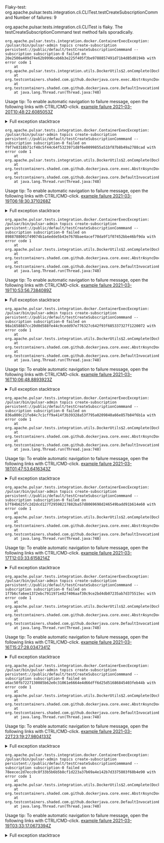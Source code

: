        
Flaky-test: org.apache.pulsar.tests.integration.cli.CLITest.testCreateSubscriptionCommand
Number of failures: 9

org.apache.pulsar.tests.integration.cli.CLITest is flaky. The testCreateSubscriptionCommand test method fails sporadically.

```
org.apache.pulsar.tests.integration.docker.ContainerExecException: /pulsar/bin/pulsar-admin topics create-subscription persistent://public/default/testCreateSubscriptionCommmand --subscription subscription-0 failed on 20e2500a409d74e62b9996ceb6b3e225f405f3be9788857491d71b4d85d0194b with error code 1
	at org.apache.pulsar.tests.integration.utils.DockerUtils$2.onComplete(DockerUtils.java:259)
	at org.testcontainers.shaded.com.github.dockerjava.core.exec.AbstrAsyncDockerCmdExec$1.onComplete(AbstrAsyncDockerCmdExec.java:51)
	at org.testcontainers.shaded.com.github.dockerjava.core.DefaultInvocationBuilder.lambda$executeAndStream$1(DefaultInvocationBuilder.java:276)
	at java.lang.Thread.run(Thread.java:748)

```

Usage tip: To enable automatic navigation to failure message, open the following links with CTRL/CMD-click.
[example failure 2021-03-20T10:48:22.6085053Z](https://github.com/apache/pulsar/runs/2154797922?check_suite_focus=true#step:13:58012)


<details>
<summary>Full exception stacktrace</summary>
<code><pre>
org.apache.pulsar.tests.integration.docker.ContainerExecException: /pulsar/bin/pulsar-admin topics create-subscription persistent://public/default/testCreateSubscriptionCommmand --subscription subscription-0 failed on 20e2500a409d74e62b9996ceb6b3e225f405f3be9788857491d71b4d85d0194b with error code 1
	at org.apache.pulsar.tests.integration.utils.DockerUtils$2.onComplete(DockerUtils.java:259)
	at org.testcontainers.shaded.com.github.dockerjava.core.exec.AbstrAsyncDockerCmdExec$1.onComplete(AbstrAsyncDockerCmdExec.java:51)
	at org.testcontainers.shaded.com.github.dockerjava.core.DefaultInvocationBuilder.lambda$executeAndStream$1(DefaultInvocationBuilder.java:276)
	at java.lang.Thread.run(Thread.java:748)

</pre></code>
</details>

```
org.apache.pulsar.tests.integration.docker.ContainerExecException: /pulsar/bin/pulsar-admin topics create-subscription persistent://public/default/testCreateSubscriptionCommmand --subscription subscription-0 failed on f9f7e8318b71cf48c5f44c64f5323971d8f6e0099855a51bf87b8b49a2788cad with error code 1
	at org.apache.pulsar.tests.integration.utils.DockerUtils$2.onComplete(DockerUtils.java:259)
	at org.testcontainers.shaded.com.github.dockerjava.core.exec.AbstrAsyncDockerCmdExec$1.onComplete(AbstrAsyncDockerCmdExec.java:51)
	at org.testcontainers.shaded.com.github.dockerjava.core.DefaultInvocationBuilder.lambda$executeAndStream$1(DefaultInvocationBuilder.java:276)
	at java.lang.Thread.run(Thread.java:748)

```

Usage tip: To enable automatic navigation to failure message, open the following links with CTRL/CMD-click.
[example failure 2021-03-19T06:18:30.3710268Z](https://github.com/apache/pulsar/runs/2145465428?check_suite_focus=true#step:13:56889)


<details>
<summary>Full exception stacktrace</summary>
<code><pre>
org.apache.pulsar.tests.integration.docker.ContainerExecException: /pulsar/bin/pulsar-admin topics create-subscription persistent://public/default/testCreateSubscriptionCommmand --subscription subscription-0 failed on f9f7e8318b71cf48c5f44c64f5323971d8f6e0099855a51bf87b8b49a2788cad with error code 1
	at org.apache.pulsar.tests.integration.utils.DockerUtils$2.onComplete(DockerUtils.java:259)
	at org.testcontainers.shaded.com.github.dockerjava.core.exec.AbstrAsyncDockerCmdExec$1.onComplete(AbstrAsyncDockerCmdExec.java:51)
	at org.testcontainers.shaded.com.github.dockerjava.core.DefaultInvocationBuilder.lambda$executeAndStream$1(DefaultInvocationBuilder.java:276)
	at java.lang.Thread.run(Thread.java:748)

</pre></code>
</details>

```
org.apache.pulsar.tests.integration.docker.ContainerExecException: /pulsar/bin/pulsar-admin topics create-subscription persistent://public/default/testCreateSubscriptionCommmand --subscription subscription-0 failed on 8988788001f49074b1a4edde5b43e7678bae4acef70da9f1f07452bbe46bf9da with error code 1
	at org.apache.pulsar.tests.integration.utils.DockerUtils$2.onComplete(DockerUtils.java:259)
	at org.testcontainers.shaded.com.github.dockerjava.core.exec.AbstrAsyncDockerCmdExec$1.onComplete(AbstrAsyncDockerCmdExec.java:51)
	at org.testcontainers.shaded.com.github.dockerjava.core.DefaultInvocationBuilder.lambda$executeAndStream$1(DefaultInvocationBuilder.java:276)
	at java.lang.Thread.run(Thread.java:748)

```

Usage tip: To enable automatic navigation to failure message, open the following links with CTRL/CMD-click.
[example failure 2021-03-19T10:53:56.7384089Z](https://github.com/apache/pulsar/runs/2146721777?check_suite_focus=true#step:13:58054)


<details>
<summary>Full exception stacktrace</summary>
<code><pre>
org.apache.pulsar.tests.integration.docker.ContainerExecException: /pulsar/bin/pulsar-admin topics create-subscription persistent://public/default/testCreateSubscriptionCommmand --subscription subscription-0 failed on 8988788001f49074b1a4edde5b43e7678bae4acef70da9f1f07452bbe46bf9da with error code 1
	at org.apache.pulsar.tests.integration.utils.DockerUtils$2.onComplete(DockerUtils.java:259)
	at org.testcontainers.shaded.com.github.dockerjava.core.exec.AbstrAsyncDockerCmdExec$1.onComplete(AbstrAsyncDockerCmdExec.java:51)
	at org.testcontainers.shaded.com.github.dockerjava.core.DefaultInvocationBuilder.lambda$executeAndStream$1(DefaultInvocationBuilder.java:276)
	at java.lang.Thread.run(Thread.java:748)

</pre></code>
</details>

```
org.apache.pulsar.tests.integration.docker.ContainerExecException: /pulsar/bin/pulsar-admin topics create-subscription persistent://public/default/testCreateSubscriptionCommmand --subscription subscription-0 failed on 98a1658887cc20d0d588fe44c9cedd97e776327c642f93f685337327f1220072 with error code 1
	at org.apache.pulsar.tests.integration.utils.DockerUtils$2.onComplete(DockerUtils.java:259)
	at org.testcontainers.shaded.com.github.dockerjava.core.exec.AbstrAsyncDockerCmdExec$1.onComplete(AbstrAsyncDockerCmdExec.java:51)
	at org.testcontainers.shaded.com.github.dockerjava.core.DefaultInvocationBuilder.lambda$executeAndStream$1(DefaultInvocationBuilder.java:276)
	at java.lang.Thread.run(Thread.java:748)

```

Usage tip: To enable automatic navigation to failure message, open the following links with CTRL/CMD-click.
[example failure 2021-03-16T10:06:48.8893923Z](https://github.com/apache/pulsar/runs/2119427495?check_suite_focus=true#step:13:58784)


<details>
<summary>Full exception stacktrace</summary>
<code><pre>
org.apache.pulsar.tests.integration.docker.ContainerExecException: /pulsar/bin/pulsar-admin topics create-subscription persistent://public/default/testCreateSubscriptionCommmand --subscription subscription-0 failed on 98a1658887cc20d0d588fe44c9cedd97e776327c642f93f685337327f1220072 with error code 1
	at org.apache.pulsar.tests.integration.utils.DockerUtils$2.onComplete(DockerUtils.java:259)
	at org.testcontainers.shaded.com.github.dockerjava.core.exec.AbstrAsyncDockerCmdExec$1.onComplete(AbstrAsyncDockerCmdExec.java:51)
	at org.testcontainers.shaded.com.github.dockerjava.core.DefaultInvocationBuilder.lambda$executeAndStream$1(DefaultInvocationBuilder.java:276)
	at java.lang.Thread.run(Thread.java:748)

</pre></code>
</details>

```
org.apache.pulsar.tests.integration.docker.ContainerExecException: /pulsar/bin/pulsar-admin topics create-subscription persistent://public/default/testCreateSubscriptionCommmand --subscription subscription-0 failed on 836a800c21fe84c7c1cff9a414f3b39328a53f795a0209840a66e857b84f6b1a with error code 1
	at org.apache.pulsar.tests.integration.utils.DockerUtils$2.onComplete(DockerUtils.java:259)
	at org.testcontainers.shaded.com.github.dockerjava.core.exec.AbstrAsyncDockerCmdExec$1.onComplete(AbstrAsyncDockerCmdExec.java:51)
	at org.testcontainers.shaded.com.github.dockerjava.core.DefaultInvocationBuilder.lambda$executeAndStream$1(DefaultInvocationBuilder.java:276)
	at java.lang.Thread.run(Thread.java:748)

```

Usage tip: To enable automatic navigation to failure message, open the following links with CTRL/CMD-click.
[example failure 2021-03-18T01:47:53.6416343Z](https://github.com/apache/pulsar/runs/2135691964?check_suite_focus=true#step:13:57702)


<details>
<summary>Full exception stacktrace</summary>
<code><pre>
org.apache.pulsar.tests.integration.docker.ContainerExecException: /pulsar/bin/pulsar-admin topics create-subscription persistent://public/default/testCreateSubscriptionCommmand --subscription subscription-0 failed on 836a800c21fe84c7c1cff9a414f3b39328a53f795a0209840a66e857b84f6b1a with error code 1
	at org.apache.pulsar.tests.integration.utils.DockerUtils$2.onComplete(DockerUtils.java:259)
	at org.testcontainers.shaded.com.github.dockerjava.core.exec.AbstrAsyncDockerCmdExec$1.onComplete(AbstrAsyncDockerCmdExec.java:51)
	at org.testcontainers.shaded.com.github.dockerjava.core.DefaultInvocationBuilder.lambda$executeAndStream$1(DefaultInvocationBuilder.java:276)
	at java.lang.Thread.run(Thread.java:748)

</pre></code>
</details>

```
org.apache.pulsar.tests.integration.docker.ContainerExecException: /pulsar/bin/pulsar-admin topics create-subscription persistent://public/default/testCreateSubscriptionCommmand --subscription subscription-0 failed on b7f84b625fc2d2dcd127f29598217882ba57d8069698d246549badd91b614e60 with error code 1
	at org.apache.pulsar.tests.integration.utils.DockerUtils$2.onComplete(DockerUtils.java:259)
	at org.testcontainers.shaded.com.github.dockerjava.core.exec.AbstrAsyncDockerCmdExec$1.onComplete(AbstrAsyncDockerCmdExec.java:51)
	at org.testcontainers.shaded.com.github.dockerjava.core.DefaultInvocationBuilder.lambda$executeAndStream$1(DefaultInvocationBuilder.java:276)
	at java.lang.Thread.run(Thread.java:748)

```

Usage tip: To enable automatic navigation to failure message, open the following links with CTRL/CMD-click.
[example failure 2021-03-17T12:03:33.6158214Z](https://github.com/apache/pulsar/runs/2129232091?check_suite_focus=true#step:13:57653)


<details>
<summary>Full exception stacktrace</summary>
<code><pre>
org.apache.pulsar.tests.integration.docker.ContainerExecException: /pulsar/bin/pulsar-admin topics create-subscription persistent://public/default/testCreateSubscriptionCommmand --subscription subscription-0 failed on b7f84b625fc2d2dcd127f29598217882ba57d8069698d246549badd91b614e60 with error code 1
	at org.apache.pulsar.tests.integration.utils.DockerUtils$2.onComplete(DockerUtils.java:259)
	at org.testcontainers.shaded.com.github.dockerjava.core.exec.AbstrAsyncDockerCmdExec$1.onComplete(AbstrAsyncDockerCmdExec.java:51)
	at org.testcontainers.shaded.com.github.dockerjava.core.DefaultInvocationBuilder.lambda$executeAndStream$1(DefaultInvocationBuilder.java:276)
	at java.lang.Thread.run(Thread.java:748)

</pre></code>
</details>

```
org.apache.pulsar.tests.integration.docker.ContainerExecException: /pulsar/bin/pulsar-admin topics create-subscription persistent://public/default/testCreateSubscriptionCommmand --subscription subscription-0 failed on 1f7b6cfa6ee1372ebc7911971e82f406aaf30c9ce2bd4db07235ab7d375515ec with error code 1
	at org.apache.pulsar.tests.integration.utils.DockerUtils$2.onComplete(DockerUtils.java:259)
	at org.testcontainers.shaded.com.github.dockerjava.core.exec.AbstrAsyncDockerCmdExec$1.onComplete(AbstrAsyncDockerCmdExec.java:51)
	at org.testcontainers.shaded.com.github.dockerjava.core.DefaultInvocationBuilder.lambda$executeAndStream$1(DefaultInvocationBuilder.java:276)
	at java.lang.Thread.run(Thread.java:748)

```

Usage tip: To enable automatic navigation to failure message, open the following links with CTRL/CMD-click.
[example failure 2021-03-16T15:27:28.0347341Z](https://github.com/apache/pulsar/runs/2120491059?check_suite_focus=true#step:13:57237)


<details>
<summary>Full exception stacktrace</summary>
<code><pre>
org.apache.pulsar.tests.integration.docker.ContainerExecException: /pulsar/bin/pulsar-admin topics create-subscription persistent://public/default/testCreateSubscriptionCommmand --subscription subscription-0 failed on 1f7b6cfa6ee1372ebc7911971e82f406aaf30c9ce2bd4db07235ab7d375515ec with error code 1
	at org.apache.pulsar.tests.integration.utils.DockerUtils$2.onComplete(DockerUtils.java:259)
	at org.testcontainers.shaded.com.github.dockerjava.core.exec.AbstrAsyncDockerCmdExec$1.onComplete(AbstrAsyncDockerCmdExec.java:51)
	at org.testcontainers.shaded.com.github.dockerjava.core.DefaultInvocationBuilder.lambda$executeAndStream$1(DefaultInvocationBuilder.java:276)
	at java.lang.Thread.run(Thread.java:748)

</pre></code>
</details>

```
org.apache.pulsar.tests.integration.docker.ContainerExecException: /pulsar/bin/pulsar-admin topics create-subscription persistent://public/default/testCreateSubscriptionCommmand --subscription subscription-0 failed on a6ac50fb7227130085b62e0c31061e6664e4d66dff6d25d51686845403feb44b with error code 1
	at org.apache.pulsar.tests.integration.utils.DockerUtils$2.onComplete(DockerUtils.java:259)
	at org.testcontainers.shaded.com.github.dockerjava.core.exec.AbstrAsyncDockerCmdExec$1.onComplete(AbstrAsyncDockerCmdExec.java:51)
	at org.testcontainers.shaded.com.github.dockerjava.core.DefaultInvocationBuilder.lambda$executeAndStream$1(DefaultInvocationBuilder.java:276)
	at java.lang.Thread.run(Thread.java:748)

```

Usage tip: To enable automatic navigation to failure message, open the following links with CTRL/CMD-click.
[example failure 2021-03-22T23:19:27.9804133Z](https://github.com/apache/pulsar/runs/2170427386?check_suite_focus=true#step:12:57653)


<details>
<summary>Full exception stacktrace</summary>
<code><pre>
org.apache.pulsar.tests.integration.docker.ContainerExecException: /pulsar/bin/pulsar-admin topics create-subscription persistent://public/default/testCreateSubscriptionCommmand --subscription subscription-0 failed on a6ac50fb7227130085b62e0c31061e6664e4d66dff6d25d51686845403feb44b with error code 1
	at org.apache.pulsar.tests.integration.utils.DockerUtils$2.onComplete(DockerUtils.java:259)
	at org.testcontainers.shaded.com.github.dockerjava.core.exec.AbstrAsyncDockerCmdExec$1.onComplete(AbstrAsyncDockerCmdExec.java:51)
	at org.testcontainers.shaded.com.github.dockerjava.core.DefaultInvocationBuilder.lambda$executeAndStream$1(DefaultInvocationBuilder.java:276)
	at java.lang.Thread.run(Thread.java:748)

</pre></code>
</details>

```
org.apache.pulsar.tests.integration.docker.ContainerExecException: /pulsar/bin/pulsar-admin topics create-subscription persistent://public/default/testCreateSubscriptionCommmand --subscription subscription-0 failed on 78eecec2d7ecc0c8f33b5b6b5b8cf1d223a37b69a4e142b7d3375803f68b4e90 with error code 1
	at org.apache.pulsar.tests.integration.utils.DockerUtils$2.onComplete(DockerUtils.java:259)
	at org.testcontainers.shaded.com.github.dockerjava.core.exec.AbstrAsyncDockerCmdExec$1.onComplete(AbstrAsyncDockerCmdExec.java:51)
	at org.testcontainers.shaded.com.github.dockerjava.core.DefaultInvocationBuilder.lambda$executeAndStream$1(DefaultInvocationBuilder.java:276)
	at java.lang.Thread.run(Thread.java:748)

```

Usage tip: To enable automatic navigation to failure message, open the following links with CTRL/CMD-click.
[example failure 2021-03-19T03:33:17.0673394Z](https://github.com/apache/pulsar/runs/2144995322?check_suite_focus=true#step:13:57597)


<details>
<summary>Full exception stacktrace</summary>
<code><pre>
org.apache.pulsar.tests.integration.docker.ContainerExecException: /pulsar/bin/pulsar-admin topics create-subscription persistent://public/default/testCreateSubscriptionCommmand --subscription subscription-0 failed on 78eecec2d7ecc0c8f33b5b6b5b8cf1d223a37b69a4e142b7d3375803f68b4e90 with error code 1
	at org.apache.pulsar.tests.integration.utils.DockerUtils$2.onComplete(DockerUtils.java:259)
	at org.testcontainers.shaded.com.github.dockerjava.core.exec.AbstrAsyncDockerCmdExec$1.onComplete(AbstrAsyncDockerCmdExec.java:51)
	at org.testcontainers.shaded.com.github.dockerjava.core.DefaultInvocationBuilder.lambda$executeAndStream$1(DefaultInvocationBuilder.java:276)
	at java.lang.Thread.run(Thread.java:748)

</pre></code>
</details>

